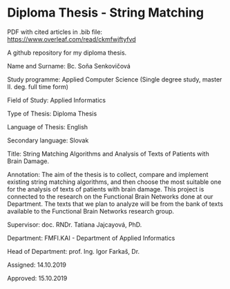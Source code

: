 # Diploma Thesis - String Matching

PDF with cited articles in .bib file: https://www.overleaf.com/read/ckmfwjftyfvd

A github repository for my diploma thesis.

Name and Surname: Bc. Soňa Senkovičová

Study programme: Applied Computer Science (Single degree study, master II. deg. full time form)

Field of Study: Applied Informatics

Type of Thesis: Diploma Thesis

Language of Thesis: English

Secondary language: Slovak

Title: String Matching Algorithms  and  Analysis of Texts of Patients with Brain Damage.

Annotation: The aim of the thesis is to collect, compare and implement existing string matching algorithms, and then choose the most suitable one for the analysis of texts of patients with brain damage. This project is connected to the research on the Functional Brain Networks done at our Department. The texts that we plan to analyze will be from the bank of texts available to the Functional Brain Networks research group.

Supervisor: doc. RNDr. Tatiana Jajcayová, PhD.

Department: FMFI.KAI - Department of Applied Informatics

Head of Department: prof. Ing. Igor Farkaš, Dr.

Assigned: 14.10.2019

Approved: 15.10.2019
